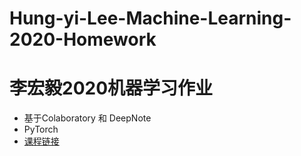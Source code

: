 # Hung-yi-Lee-Machine-Learning-2020-Homework
# 李宏毅2020机器学习作业
* 基于Colaboratory 和 DeepNote
* PyTorch
* [课程链接](http://speech.ee.ntu.edu.tw/~tlkagk/courses_ML20.html)
